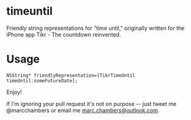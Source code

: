timeuntil
=========

Friendly string representations for "time until," originally written for the iPhone app Tikr - The countdown reinvented.


Usage
=====

```
NSString* friendlyRepresentation=[TikrTimeUntil timeUntil:someFutureDate];
```

Enjoy!

If I'm ignoring your pull request it's not on purpose -- just tweet me @marcchambers or email me marc.chambers@outlook.com.
